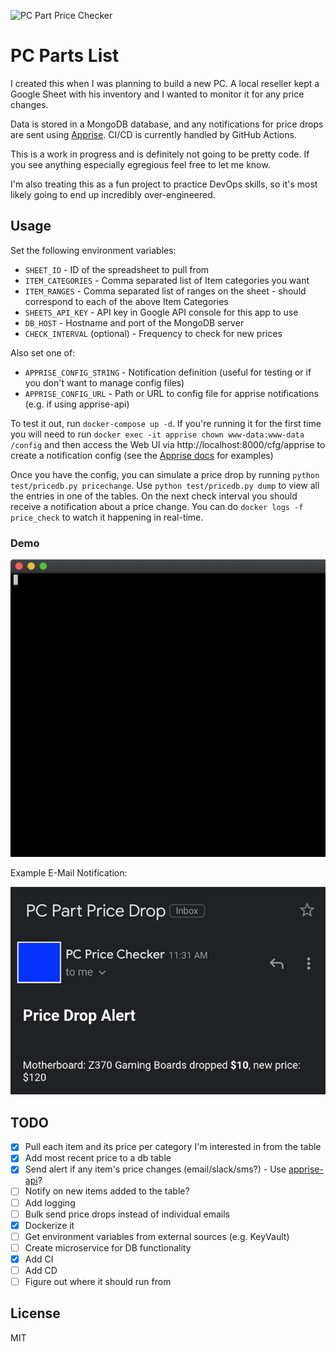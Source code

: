 ![PC Part Price Checker](https://github.com/bkonicek/pc-part-checker/workflows/PC%20Part%20Price%20Checker/badge.svg)

# PC Parts List
I created this when I was planning to build a new PC. A local reseller kept a Google Sheet with his inventory
and I wanted to monitor it for any price changes.  

Data is stored in a MongoDB database, and any notifications for price drops are sent using [Apprise](https://github.com/caronc/apprise).
CI/CD is currently handled by GitHub Actions.

This is a work in progress and is definitely not going to be pretty code. If you see anything especially
egregious feel free to let me know.

I'm also treating this as a fun project to practice DevOps skills, so it's most likely going to end up incredibly over-engineered.


## Usage
Set the following environment variables:
- `SHEET_ID` - ID of the spreadsheet to pull from
- `ITEM_CATEGORIES` - Comma separated list of Item categories you want
- `ITEM_RANGES` - Comma separated list of ranges on the sheet - should correspond to each of the above Item Categories
- `SHEETS_API_KEY` - API key in Google API console for this app to use
- `DB_HOST` - Hostname and port of the MongoDB server
- `CHECK_INTERVAL` (optional) - Frequency to check for new prices

Also set one of:
- `APPRISE_CONFIG_STRING` - Notification definition (useful for testing or if you don't want to manage config files)
- `APPRISE_CONFIG_URL` - Path or URL to config file for apprise notifications (e.g. if using apprise-api)

To test it out, run `docker-compose up -d`. If you're running it for the first time you will need to run
`docker exec -it apprise chown www-data:www-data /config` and then access the Web UI via http://localhost:8000/cfg/apprise 
to create a notification config (see the [Apprise docs](https://github.com/caronc/apprise/wiki) for examples)

Once you have the config, you can simulate a price drop by running `python test/pricedb.py pricechange`. 
Use `python test/pricedb.py dump` to view all the entries in one of the tables. On the next check interval you should 
receive a notification about a price change. You can do `docker logs -f price_check` to watch it happening in real-time.

### Demo
![](demo.gif)

Example E-Mail Notification:

![](notification.png)

## TODO
- [x] Pull each item and its price per category I'm interested in from the table
- [x] Add most recent price to a db table
- [x] Send alert if any item's price changes (email/slack/sms?) - Use [apprise-api](https://github.com/bkonicek/apprise-api)?
- [ ] Notify on new items added to the table?
- [ ] Add logging
- [ ] Bulk send price drops instead of individual emails
- [x] Dockerize it
- [ ] Get environment variables from external sources (e.g. KeyVault)
- [ ] Create microservice for DB functionality
- [x] Add CI
- [ ] Add CD
- [ ] Figure out where it should run from

License
-------

MIT
